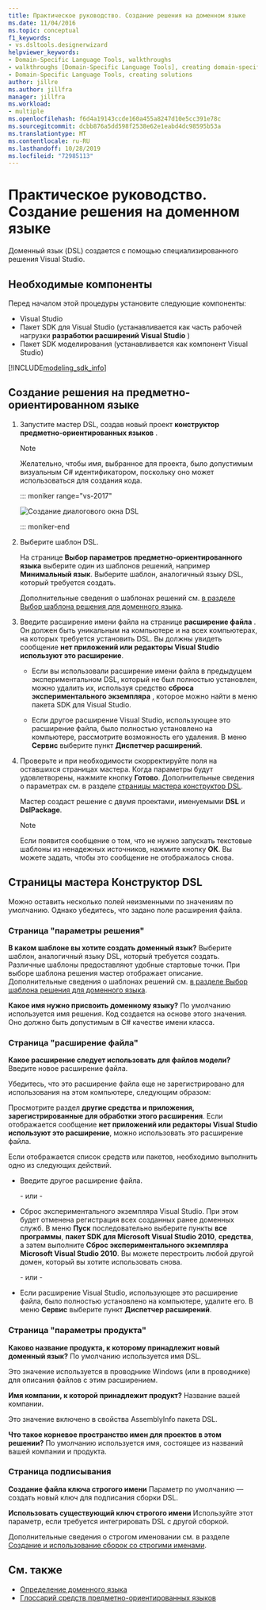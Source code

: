 ```yaml
---
title: Практическое руководство. Создание решения на доменном языке
ms.date: 11/04/2016
ms.topic: conceptual
f1_keywords:
- vs.dsltools.designerwizard
helpviewer_keywords:
- Domain-Specific Language Tools, walkthroughs
- walkthroughs [Domain-Specific Language Tools], creating domain-specific language
- Domain-Specific Language Tools, creating solutions
author: jillre
ms.author: jillfra
manager: jillfra
ms.workload:
- multiple
ms.openlocfilehash: f6d4a19143ccde160a455a8247d10e5cc391e78c
ms.sourcegitcommit: dcbb876a5dd598f2538e62e1eabd4dc98595b53a
ms.translationtype: MT
ms.contentlocale: ru-RU
ms.lasthandoff: 10/28/2019
ms.locfileid: "72985113"
---
```

# <a name="how-to-create-a-domain-specific-language-solution"></a>Практическое руководство. Создание решения на доменном языке
Доменный язык (DSL) создается с помощью специализированного решения Visual Studio.

## <a name="prerequisites"></a>Необходимые компоненты

Перед началом этой процедуры установите следующие компоненты:

- Visual Studio
- Пакет SDK для Visual Studio (устанавливается как часть рабочей нагрузки **разработки расширений Visual Studio** )
- Пакет SDK моделирования (устанавливается как компонент Visual Studio)

[!INCLUDE[modeling_sdk_info](includes/modeling_sdk_info.md)]

## <a name="creating-a-domain-specific-language-solution"></a>Создание решения на предметно-ориентированном языке

1. Запустите мастер DSL, создав новый проект **конструктор предметно-ориентированных языков** .

   > [!NOTE]
   > Желательно, чтобы имя, выбранное для проекта, было допустимым визуальным C# идентификатором, поскольку оно может использоваться для создания кода.

   ::: moniker range="vs-2017"

   ![Создание диалогового окна DSL](../modeling/media/create_dsldialog.png)

   ::: moniker-end

2. Выберите шаблон DSL.

    На странице **Выбор параметров предметно-ориентированного языка** выберите один из шаблонов решений, например **Минимальный язык**. Выберите шаблон, аналогичный языку DSL, который требуется создать.

    Дополнительные сведения о шаблонах решений см. [в разделе Выбор шаблона решения для доменного языка](../modeling/choosing-a-domain-specific-language-solution-template.md).

3. Введите расширение имени файла на странице **расширение файла** . Он должен быть уникальным на компьютере и на всех компьютерах, на которых требуется установить DSL. Вы должны увидеть сообщение **нет приложений или редакторы Visual Studio используют это расширение**.

   - Если вы использовали расширение имени файла в предыдущем экспериментальном DSL, который не был полностью установлен, можно удалить их, используя средство **сброса экспериментального экземпляра** , которое можно найти в меню пакета SDK для Visual Studio.

   - Если другое расширение Visual Studio, использующее это расширение файла, было полностью установлено на компьютере, рассмотрите возможность его удаления. В меню **Сервис** выберите пункт **Диспетчер расширений**.

4. Проверьте и при необходимости скорректируйте поля на оставшихся страницах мастера. Когда параметры будут удовлетворены, нажмите кнопку **Готово**. Дополнительные сведения о параметрах см. в разделе [страницы мастера конструктор DSL](#settings).

    Мастер создаст решение с двумя проектами, именуемыми **DSL** и **DslPackage**.

   > [!NOTE]
   > Если появится сообщение о том, что не нужно запускать текстовые шаблоны из ненадежных источников, нажмите кнопку **ОК**. Вы можете задать, чтобы это сообщение не отображалось снова.

## <a name="settings"></a>Страницы мастера Конструктор DSL
 Можно оставить несколько полей неизменными по значениям по умолчанию. Однако убедитесь, что задано поле расширения файла.

### <a name="solution-settings-page"></a>Страница "параметры решения"
 **В каком шаблоне вы хотите создать доменный язык?**
Выберите шаблон, аналогичный языку DSL, который требуется создать. Различные шаблоны предоставляют удобные стартовые точки. При выборе шаблона решения мастер отображает описание. Дополнительные сведения о шаблонах решений см. [в разделе Выбор шаблона решения для доменного языка](../modeling/choosing-a-domain-specific-language-solution-template.md).

 **Какое имя нужно присвоить доменному языку?**
По умолчанию используется имя решения. Код создается на основе этого значения. Оно должно быть допустимым в C# качестве имени класса.

### <a name="file-extension-page"></a>Страница "расширение файла"
 **Какое расширение следует использовать для файлов модели?**
Введите новое расширение файла.

 Убедитесь, что это расширение файла еще не зарегистрировано для использования на этом компьютере, следующим образом:

 Просмотрите раздел **другие средства и приложения, зарегистрированные для обработки этого расширения**. Если отображается сообщение **нет приложений или редакторы Visual Studio используют это расширение**, можно использовать это расширение файла.

 Если отображается список средств или пакетов, необходимо выполнить одно из следующих действий.

- Введите другое расширение файла.

     \- или -

- Сброс экспериментального экземпляра Visual Studio. При этом будет отменена регистрация всех созданных ранее доменных служб. В меню **Пуск** последовательно выберите пункты **все программы**, **пакет SDK для Microsoft Visual Studio 2010**, **средства**, а затем выполните **Сброс экспериментального экземпляра Microsoft Visual Studio 2010**. Вы можете перестроить любой другой домен, который вы хотите использовать снова.

     \- или -

- Если расширение Visual Studio, использующее это расширение файла, было полностью установлено на компьютере, удалите его. В меню **Сервис** выберите пункт **Диспетчер расширений**.

### <a name="product-settings-page"></a>Страница "параметры продукта"
 **Каково название продукта, к которому принадлежит новый доменный язык?**
По умолчанию используется имя DSL.

 Это значение используется в проводнике Windows (или в проводнике) для описания файлов с этим расширением.

 **Имя компании, к которой принадлежит продукт?**
Название вашей компании.

 Это значение включено в свойства AssemblyInfo пакета DSL.

 **Что такое корневое пространство имен для проектов в этом решении?**
По умолчанию используется имя, состоящее из названий вашей компании и продукта.

### <a name="signing-page"></a>Страница подписывания
 **Создание файла ключа строгого имени** Параметр по умолчанию — создать новый ключ для подписания сборки DSL.

 **Использовать существующий ключ строгого имени** Используйте этот параметр, если требуется интегрировать DSL с другой сборкой.

 Дополнительные сведения о строгом именовании см. в разделе [Создание и использование сборок со строгими именами](/dotnet/standard/assembly/create-use-strong-named).

## <a name="see-also"></a>См. также

- [Определение доменного языка](../modeling/how-to-define-a-domain-specific-language.md)
- [Глоссарий средств предметно-ориентированных языков](https://msdn.microsoft.com/ca5e84cb-a315-465c-be24-76aa3df276aa)
